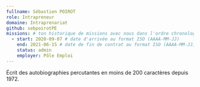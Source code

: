 ```yaml
---
fullname: Sébastien POIROT
role: Intrapreneur
domaine: Intraprenariat
github: sebpoirotPE
missions: # ton historique de missions avec nous dans l'ordre chronologique. Remplis déjà la première pour commencer !
  - start: 2020-09-07 # date d'arrivée au format ISO (AAAA-MM-JJ)
    end: 2021-06-15 # date de fin de contrat au format ISO (AAAA-MM-JJ)
    status: admin
    employer: Pôle Emploi
---
```

Écrit des autobiographies percutantes en moins de 200 caractères depuis 1972.
